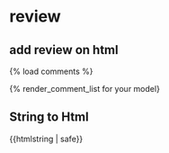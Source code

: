 # review
## add review on html
{% load comments %}

{% render_comment_list for your model}


## String to Html

{{htmlstring | safe}}
